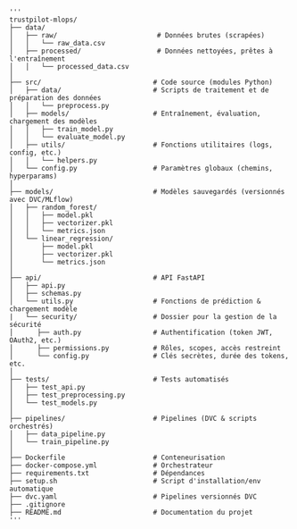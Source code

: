 <pre><code>'''
trustpilot-mlops/
├── data/
│   ├── raw/                         # Données brutes (scrapées)
│   │   └── raw_data.csv
│   ├── processed/                   # Données nettoyées, prêtes à l'entraînement
│   │   └── processed_data.csv
│
├── src/                            # Code source (modules Python)
│   ├── data/                       # Scripts de traitement et de préparation des données
│   │   └── preprocess.py
│   ├── models/                     # Entraînement, évaluation, chargement des modèles
│   │   ├── train_model.py
│   │   └── evaluate_model.py
│   ├── utils/                      # Fonctions utilitaires (logs, config, etc.)
│   │   └── helpers.py
│   └── config.py                   # Paramètres globaux (chemins, hyperparams)
│
├── models/                         # Modèles sauvegardés (versionnés avec DVC/MLflow)
│   ├── random_forest/
│   │   ├── model.pkl
│   │   ├── vectorizer.pkl
│   │   └── metrics.json
│   └── linear_regression/
│       ├── model.pkl
│       ├── vectorizer.pkl
│       └── metrics.json
│
├── api/                            # API FastAPI
│   ├── api.py
│   ├── schemas.py
│   └── utils.py                    # Fonctions de prédiction & chargement modèle
|   └── security/                   # Dossier pour la gestion de la sécurité
│      ├── auth.py                  # Authentification (token JWT, OAuth2, etc.)
│      ├── permissions.py           # Rôles, scopes, accès restreint
│      └── config.py                # Clés secrètes, durée des tokens, etc.
│
├── tests/                          # Tests automatisés
│   ├── test_api.py
│   ├── test_preprocessing.py
│   └── test_models.py
│
├── pipelines/                      # Pipelines (DVC & scripts orchestrés)
│   ├── data_pipeline.py
│   └── train_pipeline.py
│
├── Dockerfile                      # Conteneurisation
├── docker-compose.yml              # Orchestrateur
├── requirements.txt                # Dépendances
├── setup.sh                        # Script d'installation/env automatique
├── dvc.yaml                        # Pipelines versionnés DVC
├── .gitignore
├── README.md                       # Documentation du projet
'''</code></pre>